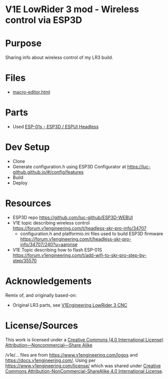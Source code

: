  # V1E LowRider 3 mod - Wireless control via ESP3D


# Purpose
Sharing info about wireless control of my LR3 build.

# Files
- [macro-editor.html](macro-editor.html)

# Parts
- Used [ESP-01s - ESP3D / ESPUI Headless](https://shop.v1engineering.com/collections/lowrider-parts/products/esp-01s-esp3d-espui-headless)<br/>


# Dev Setup
- Clone
- Generate configuration.h using ESP3D Configurator at https://luc-github.github.io/#/config/features
- Build
- Deploy

# Resources
- ESP3D repo https://github.com/luc-github/ESP3D-WEBUI
- V1E topic describing wireless control https://forum.v1engineering.com/t/headless-skr-pro-info/34707
  - configuration.h and platformio.ini files used to build ESP3D firmware https://forum.v1engineering.com/t/headless-skr-pro-info/34707/240?u=aaronse
- V1E Topic describing how to flash ESP-01S https://forum.v1engineering.com/t/add-wifi-to-skr-pro-step-by-step/35570


<!-- ## Usage -->
<!-- ## Remarks / History -->


# Acknowledgements
Remix of, and originally based-on:

- Original LR3 parts, see [V1Engineering LowRider 3 CNC](https://docs.v1engineering.com/lowrider) 


# License/Sources
This work is licensed under a [Creative Commons (4.0 International License)
Attribution—Noncommercial—Share Alike](http://creativecommons.org/licenses/by-nc-sa/4.0/)

/v1e/... files are from https://www.v1engineering.com/logos and https://docs.v1engineering.com/.  Using per https://www.v1engineering.com/license/ which was shared under [Creative Commons Attribution-NonCommercial-ShareAlike 4.0 International License](https://creativecommons.org/licenses/by-nc-sa/4.0/).

